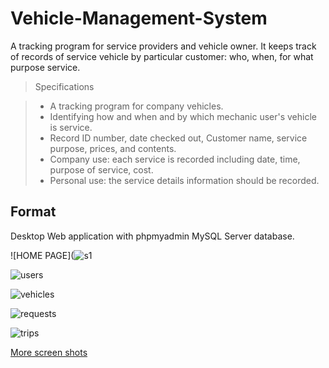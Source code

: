 # Vehicle-Management-System

A tracking program for service providers and vehicle owner.
It keeps track of records of service vehicle by particular customer: 
who, when, for what purpose service.

> Specifications 

> *	A tracking program for company vehicles. 
> *	Identifying how and when and by which mechanic user's vehicle is service. 
> * Record ID number, date checked out, Customer name, service purpose, prices, and contents. 
> * Company use: each service is recorded including date, time, purpose of service, cost. 
> * Personal use: the service details information should be recorded. 

## Format

Desktop Web application with phpmyadmin MySQL Server database.


![HOME PAGE](![s1](https://user-images.githubusercontent.com/77150491/164752516-b0803427-e26d-42de-8ff7-a5c4ad11d62f.jpg)

![users](https://raw.githubusercontent.com/aemulare/Vehicle-Management-System/master/doc/VMS-screen-shots/VMS-02-Users.png)

![vehicles](https://raw.githubusercontent.com/aemulare/Vehicle-Management-System/master/doc/VMS-screen-shots/VMS-04-Vehicles.png)

![requests](https://raw.githubusercontent.com/aemulare/Vehicle-Management-System/master/doc/VMS-screen-shots/VMS-06-Requests.png)

![trips](https://raw.githubusercontent.com/aemulare/Vehicle-Management-System/master/doc/VMS-screen-shots/VMS-08-Trips.png)

[More screen shots](https://github.com/aemulare/Vehicle-Management-System/tree/master/doc/VMS-screen-shots)


